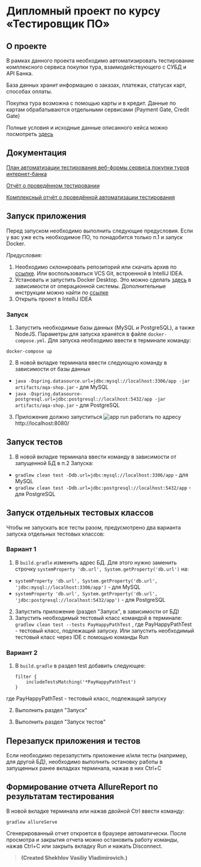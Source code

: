 # Дипломный проект по курсу «Тестировщик ПО»
## О проекте
В рамках данного проекта необходимо автоматизировать тестирование комплексного сервиса покупки тура, взаимодействующего с СУБД и API Банка.

База данных хранит информацию о заказах, платежах, статусах карт, способах оплаты.

Покупка тура возможна с помощью карты и в кредит. Данные по картам обрабатываются отдельными сервисами (Payment Gate, Credit Gate)

Полные условия и исходные данные описанного кейса можно посмотреть [здесь](https://github.com/netology-code/qa-diploma)

## Документация 

[План автоматизации тестирования веб-формы сервиса покупки туров интернет-банка](https://github.com/daryamorozova/QA-Diploma/blob/master/documents/Plan.md)

[Отчёт о проведённом тестировании](https://github.com/daryamorozova/QA-Diploma/blob/master/documents/Report.md)

[Комплексный отчёт о проведённой автоматизации тестирования](https://github.com/daryamorozova/QA-Diploma/blob/master/documents/Summary.md)



## Запуск приложения

Перед запуском необходимо выполнить следующие предусловия. Если у вас уже есть необходимое ПО, то понадобится только п.1 и запуск Docker.

*Предусловия:*
1. Необходимо склонировать репозиторий или скачать архив по [ссылке](https://github.com/daryamorozova/QA-Diploma). Или воспользоваться VCS Git, встроенной в 
IntelliJ IDEA.
2. Установать и запустить Docker Desktop. Это можно сделать [здесь](https://docs.docker.com/desktop/) в зависимости от операционной системы. Дополнительные инструкции можно найти по [ссылке](https://github.com/netology-code/aqa-homeworks/blob/aqa4/docker/installation.md)
3. Открыть проект в IntelliJ IDEA

### Запуск
1. Запустить необходимые базы данных (MySQL и PostgreSQL), а также NodeJS. Параметры для запуска хранятся в файле `docker-compose.yml`. Для запуска необходимо ввести в терминале команду:
```
docker-compose up
```
2. В новой вкладке терминала ввести следующую команду в зависимости от базы данных
- `java -Dspring.datasource.url=jdbc:mysql://localhost:3306/app -jar artifacts/aqa-shop.jar` - для MySQL
- `java -Dspring.datasource-postgresql.url=jdbc:postgresql://localhost:5432/app -jar artifacts/aqa-shop.jar` - для PostgreSQL
3. Приложение должно запуститься 
![app run](https://user-images.githubusercontent.com/67016228/99146975-0077e100-268e-11eb-90d3-425239976d8f.jpg)
работать по адресу http://localhost:8080/

## Запуск тестов
1. В новой вкладке терминала ввести команду в зависимости от запущенной БД в п.2 Запуска:
- `gradlew clean test -Ddb.url=jdbc:mysql://localhost:3306/app` - для MySQL
- `gradlew clean test -Ddb.url=jdbc:postgresql://localhost:5432/app` - для PostgreSQL

## Запуск отдельных тестовых классов
Чтобы не запускать все тесты разом, предусмотрено два варианта запуска отдельных тестовых классов:
### Вариант 1
1. В `build.gradle` изменить адрес БД. Для этого нужно заменить строчку `systemProperty 'db.url', System.getProperty('db.url')` на:
- `systemProperty 'db.url', System.getProperty('db.url', 'jdbc:mysql://localhost:3306/app')` - для MySQL
- `systemProperty 'db.url', System.getProperty('db.url', 'jdbc:postgresql://localhost:5432/app')` - для PostgreSQL
2. Запустить приложение (раздел "Запуск", в зависимости от БД)
3. Запустить необходимый тестовый класс командой в терминале: `gradlew clean test --tests PayHappyPathTest` , где PayHappyPathTest - тестовый класс, подлежащий запуску. Или запустить необходимый тестовый класс через IDE с помощью команды Run

### Вариант 2
1. В `build.gradle` в раздел test добавить следующее:
    ```
    filter {
        includeTestsMatching('*PayHappyPathTest')
    }
    ```
где PayHappyPathTest - тестовый класс, подлежащий запуску

2. Выполнить раздел "Запуск"

3. Выполнить раздел "Запуск тестов"

## Перезапуск приложения и тестов
Если необходимо перезапустить приложение и/или тесты (например, для другой БД), необходимо выполнить остановку работы в запущенных ранее вкладках терминала, нажав в них Ctrl+С
    
## Формирование отчета AllureReport по результатам тестирования
В новой вкладке терминала или нажав двойной Ctrl ввести команду:
```
gradlew allureServe
```
Сгенерированный отчет откроется в браузере автоматически. После просмотра и закрытия отчета можно остановить работу команды, нажав Ctrl+С или закрыть вкладку Run и нажать Disconnect.

>**(Created Shekhlov Vasiliy Vladimirovich.)** 
